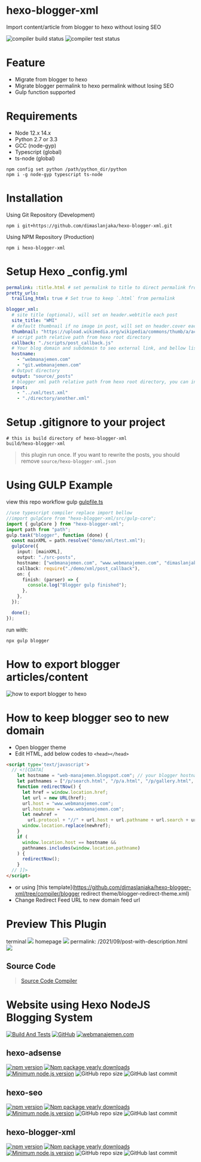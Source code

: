 # hexo-blogger-xml
Import content/article from blogger to hexo without losing SEO

![compiler build status](https://github.com/dimaslanjaka/hexo-blogger-xml/actions/workflows/npm.yml/badge.svg?branch=compiler)
![compiler test status](https://github.com/dimaslanjaka/hexo-blogger-xml/actions/workflows/test.yml/badge.svg?branch=compiler)

# Feature
- Migrate from blogger to hexo
- Migrate blogger permalink to hexo permalink without losing SEO
- Gulp function supported

# Requirements
- Node 12.x 14.x
- Python 2.7 or 3.3
- GCC (node-gyp)
- Typescript (global)
- ts-node (global)
```shell
npm config set python /path/python_dir/python
npm i -g node-gyp typescript ts-node
```

# Installation
Using Git Repository (Development)
```shell
npm i git+https://github.com/dimaslanjaka/hexo-blogger-xml.git
```
Using NPM Repository (Production)
```shell
npm i hexo-blogger-xml
```

# Setup Hexo _config.yml
```yaml
permalink: :title.html # set permalink to title to direct permalink from directory path
pretty_urls:
  trailing_html: true # Set true to keep `.html` from permalink

blogger_xml:
  # site title (optional), will set on header.webtitle each post
  site_title: "WMI"
  # default thumbnail if no image in post, will set on header.cover each post
  thumbnail: "https://upload.wikimedia.org/wikipedia/commons/thumb/a/ac/No_image_available.svg/1024px-No_image_available.svg.png"
  # script path relative path from hexo root directory
  callback: "./scripts/post_callback.js"
  # Your blog domain and subdomain to seo external link, and bellow list is an internal link based on domains
  hostname:
    - "webmanajemen.com"
    - "git.webmanajemen.com"
  # Output directory
  output: "source/_posts"
  # blogger xml path relative path from hexo root directory, you can insert multiple xml
  input:
    - "../xml/test.xml"
    - "./directory/another.xml"
```

# Setup .gitignore to your project
```gitignore
# this is build directory of hexo-blogger-xml
build/hexo-blogger-xml
```

> this plugin run once. If you want to rewrite the posts, you should remove `source/hexo-blogger-xml.json`

# Using GULP Example
view this repo workflow gulp [gulpfile.ts](https://github.com/dimaslanjaka/hexo-blogger-xml/tree/compiler/gulpfile.ts)
```typescript
//use typescript compiler replace import bellow
//import gulpCore from "hexo-blogger-xml/src/gulp-core";
import { gulpCore } from "hexo-blogger-xml";
import path from "path";
gulp.task("blogger", function (done) {
  const mainXML = path.resolve("demo/xml/test.xml");
  gulpCore({
    input: [mainXML],
    output: "./src-posts",
    hostname: ["webmanajemen.com", "www.webmanajemen.com", "dimaslanjaka.github.io"],
    callback: require("./demo/xml/post_callback"),
    on: {
      finish: (parser) => {
        console.log("Blogger gulp finished");
      },
    },
  });

  done();
});
```
run with:
```
npx gulp blogger
```

# How to export blogger articles/content
![how to export blogger to hexo](img/blogger-export.png)

# How to keep blogger seo to new domain

- Open blogger theme
- Edit HTML, add below codes to `<head></head>`
```html
<script type='text/javascript'>
  // <![CDATA[
    let hostname = "web-manajemen.blogspot.com"; // your blogger hostname/domain
    let pathnames = ["/p/search.html", "/p/a.html", "/p/gallery.html", "/p/privacy.html", "/p/tos.html", "/p/proxy-extractor-online.html", "/p/redirect.html", "/p/simple-websocket.html"]; // redirect custom pages, otherwise retains on blogger
    function redirectNow() {
      let href = window.location.href;
      let url = new URL(href);
      url.host = "www.webmanajemen.com";
      url.hostname = "www.webmanajemen.com";
      let newhref =
        url.protocol + "//" + url.host + url.pathname + url.search + url.hash;
      window.location.replace(newhref);
    }
    if (
      window.location.host == hostname &&
      pathnames.includes(window.location.pathname)
    ) {
      redirectNow();
    }
  // ]]>
</script>
```
- or using [this template](https://github.com/dimaslanjaka/hexo-blogger-xml/tree/compiler/blogger redirect theme/blogger-redirect-theme.xml)
- Change Redirect Feed URL to new domain feed url

# Preview This Plugin
terminal
![](img/ss-terminal.png)
homepage
![](img/ss-hexo.png)
permalink: /2021/09/post-with-description.html
![](img/ss-hexo-post.png)

## Source Code
> [Source Code Compiler](https://github.com/dimaslanjaka/hexo-blogger-xml/tree/compiler)

# Website using Hexo NodeJS Blogging System

[![Build And Tests](https://github.com/dimaslanjaka/dimaslanjaka.github.io/actions/workflows/page.yml/badge.svg?branch=compiler)](https://github.com/dimaslanjaka/dimaslanjaka.github.io/actions/workflows/page.yml)
[![GitHub](https://badgen.net/badge/icon/github?icon=github&label&style=flat-square)](https://github.com/dimaslanjaka/dimaslanjaka.github.io/tree/compiler)
[![webmanajemen.com](https://img.shields.io/website.svg?down_color=red&down_message=down&style=flat-square&up_color=green&up_message=up&label=webmanajemen.com&url=https://webmanajemen.com)](https://webmanajemen.com)

## hexo-adsense
[![npm version](https://badge.fury.io/js/hexo-adsense.svg?style=flat-square)](https://badge.fury.io/js/hexo-adsense)
[![Npm package yearly downloads](https://badgen.net/npm/dy/hexo-adsense?style=flat-square)](https://npmjs.com/package/hexo-adsense)
[![Minimum node.js version](https://badgen.net/npm/node/hexo-adsense?style=flat-square)](https://npmjs.com/package/hexo-adsense)
![GitHub repo size](https://img.shields.io/github/repo-size/dimaslanjaka/hexo-adsense?label=Repository%20Size&style=flat-square)
![GitHub last commit](https://img.shields.io/github/last-commit/dimaslanjaka/hexo-adsense?color=blue&label=Last%20Commit&style=flat-square)

## hexo-seo
[![npm version](https://badge.fury.io/js/hexo-seo.svg?style=flat-square)](https://badge.fury.io/js/hexo-seo)
[![Npm package yearly downloads](https://badgen.net/npm/dy/hexo-seo?style=flat-square)](https://npmjs.com/package/hexo-seo)
[![Minimum node.js version](https://badgen.net/npm/node/hexo-seo?style=flat-square)](https://npmjs.com/package/hexo-seo)
![GitHub repo size](https://img.shields.io/github/repo-size/dimaslanjaka/hexo-seo?label=Repository%20Size&style=flat-square)
![GitHub last commit](https://img.shields.io/github/last-commit/dimaslanjaka/hexo-seo?color=blue&label=Last%20Commit&style=flat-square)

## hexo-blogger-xml
[![npm version](https://badge.fury.io/js/hexo-blogger-xml.svg?style=flat-square)](https://badge.fury.io/js/hexo-blogger-xml)
[![Npm package yearly downloads](https://badgen.net/npm/dy/hexo-blogger-xml?style=flat-square)](https://npmjs.com/package/hexo-blogger-xml)
[![Minimum node.js version](https://badgen.net/npm/node/hexo-blogger-xml?style=flat-square)](https://npmjs.com/package/hexo-blogger-xml)
![GitHub repo size](https://img.shields.io/github/repo-size/dimaslanjaka/hexo-blogger-xml?label=Repository%20Size&style=flat-square)
![GitHub last commit](https://img.shields.io/github/last-commit/dimaslanjaka/hexo-blogger-xml?color=blue&label=Last%20Commit&style=flat-square)
